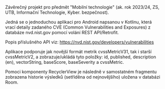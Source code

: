 Závěrečný projekt pro předmět "Mobilní technologie" (ak. rok 2023/24, ZS, UTB, Informační Technologie, Kyber. bezpečnost).

Jedná se o jednoduchou aplikaci pro Android napsanou v Kotlinu, která vrací detaily zadaného CVE (Common Vulnerabilities and Exposures) z databáze nvd.nist.gov pomocí volání REST API/Retrofit.

Popis příslušného API viz: https://nvd.nist.gov/developers/vulnerabilities

Aplikace podporuje jak novější formát metrik cvssMetricV31, tak i starší cvssMetricV2, a zobrazuje/ukládá tyto položky: id, published, description (en), vectorString, baseScore, baseSeverity a cvssMetric.

Pomoci komponenty RecyclerView je následně v samostatném fragmentu zobrazena historie výsledků (setříděna od nejnovějšího) uložena v databázi Room.

